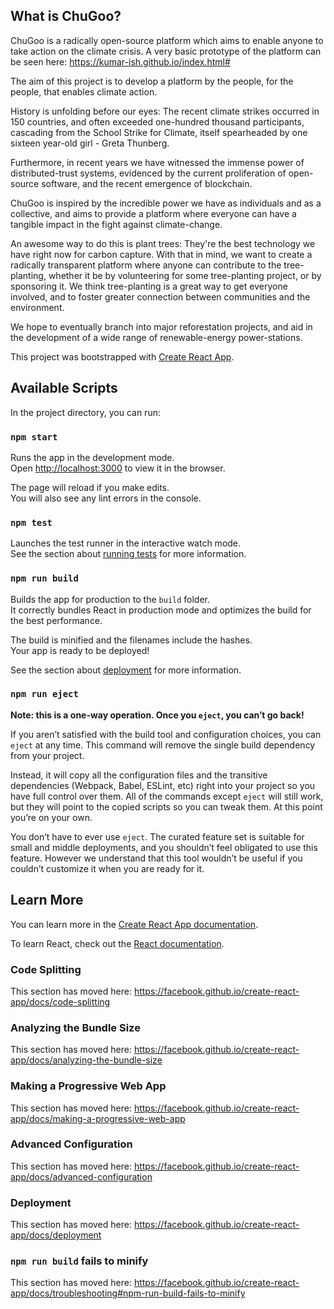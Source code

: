 ## What is ChuGoo?

ChuGoo is a radically open-source platform which aims to enable anyone to take action on the climate crisis.
A very basic prototype of the platform can be seen here: https://kumar-ish.github.io/index.html#

The aim of this project is to develop a platform by the people, for the people, that enables climate action.

History is unfolding before our eyes: The recent climate strikes occurred in 150 countries, and often exceeded one-hundred thousand participants, cascading from the School Strike for Climate, itself spearheaded by one sixteen year-old girl - Greta Thunberg.

Furthermore, in recent years we have witnessed the immense power of distributed-trust systems, evidenced by the current proliferation of open-source software, and the recent emergence of blockchain.

ChuGoo is inspired by the incredible power we have as individuals and as a collective, and aims to provide a platform where everyone can have a tangible impact in the fight against climate-change.

An awesome way to do this is plant trees: They're the best technology we have right now for carbon capture. With that in mind, we want to create a radically transparent platform where anyone can contribute to the tree-planting, whether it be by volunteering for some tree-planting project, or by sponsoring it. We think tree-planting is a great way to get everyone involved, and to foster greater connection between communities and the environment.

We hope to eventually branch into major reforestation projects, and aid in the development of a wide range of renewable-energy power-stations.

This project was bootstrapped with [Create React App](https://github.com/facebook/create-react-app).

## Available Scripts

In the project directory, you can run:

### `npm start`

Runs the app in the development mode.<br>
Open [http://localhost:3000](http://localhost:3000) to view it in the browser.

The page will reload if you make edits.<br>
You will also see any lint errors in the console.

### `npm test`

Launches the test runner in the interactive watch mode.<br>
See the section about [running tests](https://facebook.github.io/create-react-app/docs/running-tests) for more information.

### `npm run build`

Builds the app for production to the `build` folder.<br>
It correctly bundles React in production mode and optimizes the build for the best performance.

The build is minified and the filenames include the hashes.<br>
Your app is ready to be deployed!

See the section about [deployment](https://facebook.github.io/create-react-app/docs/deployment) for more information.

### `npm run eject`

**Note: this is a one-way operation. Once you `eject`, you can’t go back!**

If you aren’t satisfied with the build tool and configuration choices, you can `eject` at any time. This command will remove the single build dependency from your project.

Instead, it will copy all the configuration files and the transitive dependencies (Webpack, Babel, ESLint, etc) right into your project so you have full control over them. All of the commands except `eject` will still work, but they will point to the copied scripts so you can tweak them. At this point you’re on your own.

You don’t have to ever use `eject`. The curated feature set is suitable for small and middle deployments, and you shouldn’t feel obligated to use this feature. However we understand that this tool wouldn’t be useful if you couldn’t customize it when you are ready for it.

## Learn More

You can learn more in the [Create React App documentation](https://facebook.github.io/create-react-app/docs/getting-started).

To learn React, check out the [React documentation](https://reactjs.org/).

### Code Splitting

This section has moved here: https://facebook.github.io/create-react-app/docs/code-splitting

### Analyzing the Bundle Size

This section has moved here: https://facebook.github.io/create-react-app/docs/analyzing-the-bundle-size

### Making a Progressive Web App

This section has moved here: https://facebook.github.io/create-react-app/docs/making-a-progressive-web-app

### Advanced Configuration

This section has moved here: https://facebook.github.io/create-react-app/docs/advanced-configuration

### Deployment

This section has moved here: https://facebook.github.io/create-react-app/docs/deployment

### `npm run build` fails to minify

This section has moved here: https://facebook.github.io/create-react-app/docs/troubleshooting#npm-run-build-fails-to-minify
